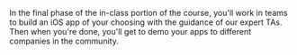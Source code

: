 In the final phase of the in-class portion of the course, you'll work in teams
to build an iOS app of your choosing with the guidance of our expert TAs. Then
when you're done, you'll get to demo your apps to different companies in the
community.

